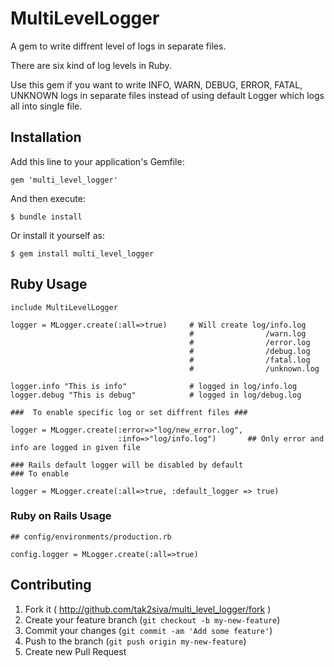 # MultiLevelLogger

A gem to write diffrent level of logs in separate files.

There are six kind of log levels in Ruby.

Use this gem if you want to write INFO, WARN, DEBUG, ERROR, FATAL, UNKNOWN logs in separate files instead of using default Logger which logs all into single file.

## Installation

Add this line to your application's Gemfile:

    gem 'multi_level_logger'

And then execute:

    $ bundle install

Or install it yourself as:

    $ gem install multi_level_logger

## Ruby Usage

    include MultiLevelLogger
    
    logger = MLogger.create(:all=>true)     # Will create log/info.log 
                                            #                /warn.log  
                                            #                /error.log
                                            #                /debug.log
                                            #                /fatal.log
                                            #                /unknown.log
                                            
    logger.info "This is info"              # logged in log/info.log
    logger.debug "This is debug"            # logged in log/debug.log
    
    ###  To enable specific log or set diffrent files ###
    
    logger = MLogger.create(:error=>"log/new_error.log",
                            :info=>"log/info.log")       ## Only error and info are logged in given file
                            
    ### Rails default logger will be disabled by default
    ### To enable 
    
    logger = MLogger.create(:all=>true, :default_logger => true)
                            
### Ruby on Rails Usage

    ## config/environments/production.rb
    
    config.logger = MLogger.create(:all=>true)

## Contributing

1. Fork it ( http://github.com/tak2siva/multi_level_logger/fork )
2. Create your feature branch (`git checkout -b my-new-feature`)
3. Commit your changes (`git commit -am 'Add some feature'`)
4. Push to the branch (`git push origin my-new-feature`)
5. Create new Pull Request
